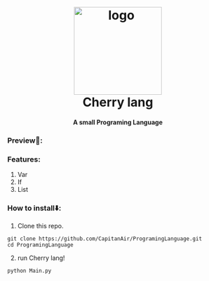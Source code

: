 <h1 align="center">
  <br>
  <img src="https://www.svgrepo.com/show/376344/python.svg" alt="logo" width="200">
  <br>
  Cherry lang
  <br>
</h1>
<h4 align="center">A small Programing Language</h4>

### Preview🙈:


### Features:
1. Var
2. If
3. List

### How to install⬇️:
1. Clone this repo.
```shell
git clone https://github.com/CapitanAir/ProgramingLanguage.git
cd ProgramingLanguage
```

2. run Cherry lang!
```shell
python Main.py
```
